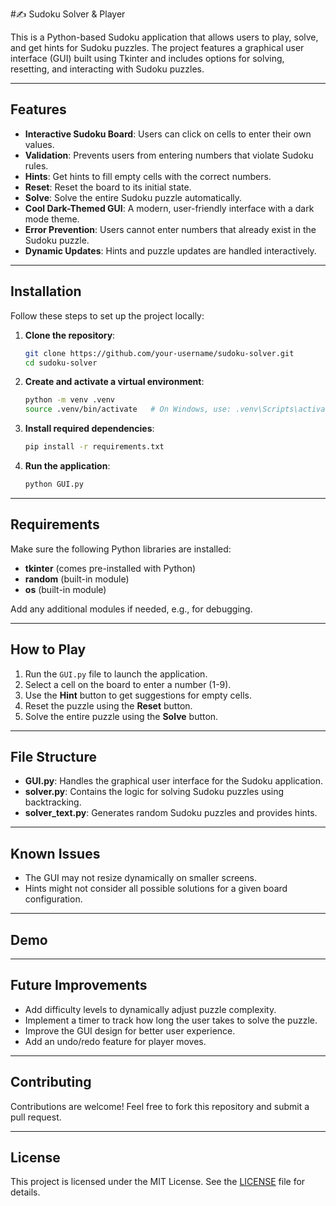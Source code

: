 #✍️ Sudoku Solver & Player

This is a Python-based Sudoku application that allows users to play, solve, and get hints for Sudoku puzzles. The project features a graphical user interface (GUI) built using Tkinter and includes options for solving, resetting, and interacting with Sudoku puzzles.

---

## Features

- **Interactive Sudoku Board**: Users can click on cells to enter their own values.
- **Validation**: Prevents users from entering numbers that violate Sudoku rules.
- **Hints**: Get hints to fill empty cells with the correct numbers.
- **Reset**: Reset the board to its initial state.
- **Solve**: Solve the entire Sudoku puzzle automatically.
- **Cool Dark-Themed GUI**: A modern, user-friendly interface with a dark mode theme.
- **Error Prevention**: Users cannot enter numbers that already exist in the Sudoku puzzle.
- **Dynamic Updates**: Hints and puzzle updates are handled interactively.

---

## Installation

Follow these steps to set up the project locally:

1. **Clone the repository**:
   ```bash
   git clone https://github.com/your-username/sudoku-solver.git
   cd sudoku-solver
   ```

2. **Create and activate a virtual environment**:
   ```bash
   python -m venv .venv
   source .venv/bin/activate   # On Windows, use: .venv\Scripts\activate
   ```

3. **Install required dependencies**:
   ```bash
   pip install -r requirements.txt
   ```

4. **Run the application**:
   ```bash
   python GUI.py
   ```

---

## Requirements

Make sure the following Python libraries are installed:

- **tkinter** (comes pre-installed with Python)
- **random** (built-in module)
- **os** (built-in module)

Add any additional modules if needed, e.g., for debugging.

---

## How to Play

1. Run the `GUI.py` file to launch the application.
2. Select a cell on the board to enter a number (1-9).
3. Use the **Hint** button to get suggestions for empty cells.
4. Reset the puzzle using the **Reset** button.
5. Solve the entire puzzle using the **Solve** button.

---

## File Structure

- **GUI.py**: Handles the graphical user interface for the Sudoku application.
- **solver.py**: Contains the logic for solving Sudoku puzzles using backtracking.
- **solver_text.py**: Generates random Sudoku puzzles and provides hints.

---

## Known Issues

- The GUI may not resize dynamically on smaller screens.
- Hints might not consider all possible solutions for a given board configuration.

---

## Demo



---

## Future Improvements

- Add difficulty levels to dynamically adjust puzzle complexity.
- Implement a timer to track how long the user takes to solve the puzzle.
- Improve the GUI design for better user experience.
- Add an undo/redo feature for player moves.

---

## Contributing

Contributions are welcome! Feel free to fork this repository and submit a pull request.

---

## License

This project is licensed under the MIT License. See the [LICENSE](./LICENSE) file for details.
